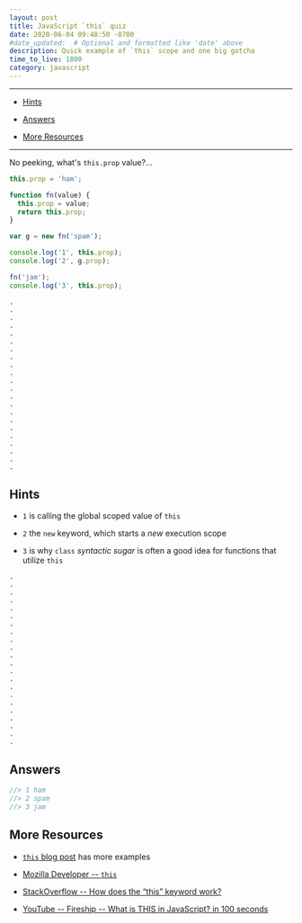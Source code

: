 ```yaml
---
layout: post
title: JavaScript `this` quiz
date: 2020-06-04 09:48:50 -0700
#date_updated:  # Optional and formatted like 'date' above
description: Quick example of `this` scope and one big gotcha
time_to_live: 1800
category: javascript
---
```




------


- [Hints][heading__hints]

- [Answers][heading__answers]

- [More Resources][heading__more_resources]


------


No peeking, what's `this.prop` value?...


```javascript
this.prop = 'ham';

function fn(value) {
  this.prop = value;
  return this.prop;
}

var g = new fn('spam');

console.log('1', this.prop);
console.log('2', g.prop);

fn('jam');
console.log('3', this.prop);
```


```
.
.
.
.
.
.
.
.
.
.
.
.
.
.
.
.
.
.
.
.
.
.
```


## Hints
[heading__hints]: #hints


- `1` is calling the global scoped value of `this`

- `2` the `new` keyword, which starts a _new_ execution scope

- `3` is why `class` _syntactic sugar_ is often a good idea for functions that utilize `this`


```
.
.
.
.
.
.
.
.
.
.
.
.
.
.
.
.
.
.
.
.
.
.
```


## Answers
[heading__answers]: #answers


```javascript
//> 1 ham
//> 2 spam
//> 3 jam
```


## More Resources
[heading__more_resources]: #more-resources


- [`this` blog post](https://s0ands0.github.io/javascript/this/) has more examples

- [Mozilla Developer -- `this`](https://developer.mozilla.org/en-US/docs/Web/JavaScript/Reference/Operators/this)

- [StackOverflow -- How does the “this” keyword work?](https://stackoverflow.com/questions/3127429/how-does-the-this-keyword-work)

- [YouTube -- Fireship -- What is THIS in JavaScript? in 100 seconds](https://www.youtube.com/watch?v=YOlr79NaAtQ)
